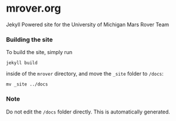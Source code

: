 # mrover.org
Jekyll Powered site for the University of Michigan Mars Rover Team

### Building the site
To build the site, simply run

    jekyll build

inside of the `mrover` directory, and move the `_site` folder to `/docs`:

    mv _site ../docs

### Note
Do not edit the `/docs` folder directly. This is automatically generated.
